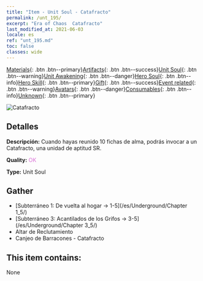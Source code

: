 ```yaml
---
title: "Item - Unit Soul - Catafracto"
permalink: /unt_195/
excerpt: "Era of Chaos  Catafracto"
last_modified_at: 2021-06-03
locale: es
ref: "unt_195.md"
toc: false
classes: wide
---
```

 [Materials](/ItemsES/){: .btn .btn--primary}[Artifacts](/ItemsES/Artifacts/){: .btn .btn--success}[Unit Soul](/ItemsES/UnitSoul/){: .btn .btn--warning}[Unit Awakening](/ItemsES/UnitAwakening/){: .btn .btn--danger}[Hero Soul](/ItemsES/HeroSoul/){: .btn .btn--info}[Hero Skill](/ItemsES/HeroSkill/){: .btn .btn--primary}[Gift](/ItemsES/Gift/){: .btn .btn--success}[Event related](/ItemsES/Events/){: .btn .btn--warning}[Avatars](/ItemsES/Avatars/){: .btn .btn--danger}[Consumables](/ItemsES/Consumables/){: .btn .btn--info}[Unknown](/ItemsES/Unknown/){: .btn .btn--primary}

 ![Catafracto](/images/u/ti_qishi.jpg)

## Detalles
 **Descripción:** Cuando hayas reunido 10 fichas de alma, podrás invocar a un Catafracto, una unidad de aptitud SR.

 **Quality:** <span style="color: #DA70D6">OK</span>

 **Type:** Unit Soul

## Gather

*    [Subterráneo 1: De vuelta al hogar -> 1-5](/es/Underground/Chapter 1_5/) 
*    [Subterráneo 3: Acantilados de los Grifos -> 3-5](/es/Underground/Chapter 3_5/) 
*    Altar de Reclutamiento 
*    Canjeo de Barracones - Catafracto 

## This item contains:

  None

